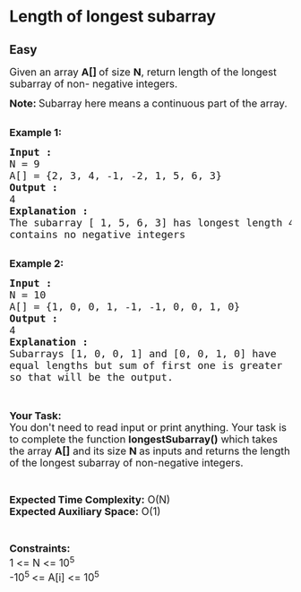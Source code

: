 # Length of longest subarray
## Easy 
<div class="problem-statement" style="user-select: auto;">
                <p style="user-select: auto;"></p><p style="user-select: auto;"><span style="font-size: 18px; user-select: auto;">Given an array <strong style="user-select: auto;">A[] </strong>of size <strong style="user-select: auto;">N</strong>, return length of the longest subarray of non- negative integers.</span></p>

<p style="user-select: auto;"><span style="font-size: 18px; user-select: auto;"><strong style="user-select: auto;">Note: </strong>Subarray here means a continuous part of the array.</span><br style="user-select: auto;">
&nbsp;</p>

<p style="user-select: auto;"><span style="font-size: 18px; user-select: auto;"><strong style="user-select: auto;">Example 1:</strong></span></p>

<pre style="position: relative; user-select: auto;"><span style="font-size: 18px; user-select: auto;"><strong style="user-select: auto;">Input : </strong>
N = 9
A[] = {2, 3, 4, -1, -2, 1, 5, 6, 3}
<strong style="user-select: auto;">Output : </strong>
4
<strong style="user-select: auto;">Explanation :</strong>
The subarray [ 1, 5, 6, 3] has longest length 4 and
contains no negative integers</span><div class="open_grepper_editor" title="Edit &amp; Save To Grepper" style="user-select: auto;"></div></pre>

<div style="user-select: auto;">&nbsp;</div>

<div style="user-select: auto;"><span style="font-size: 18px; user-select: auto;"><strong style="user-select: auto;">Example 2:</strong></span></div>

<pre style="position: relative; user-select: auto;"><span style="font-size: 18px; user-select: auto;"><strong style="user-select: auto;">Input : </strong>
N = 10
A[] = {1, 0, 0, 1, -1, -1, 0, 0, 1, 0}
<strong style="user-select: auto;">Output : </strong>
4
<strong style="user-select: auto;">Explanation :</strong>
Subarrays [1, 0, 0, 1] and [0, 0, 1, 0] have
equal lengths but sum of first one is greater
so that will be the output.
</span><div class="open_grepper_editor" title="Edit &amp; Save To Grepper" style="user-select: auto;"></div></pre>

<p style="user-select: auto;"><br style="user-select: auto;">
<br style="user-select: auto;">
<span style="font-size: 18px; user-select: auto;"><strong style="user-select: auto;">Your Task:&nbsp;&nbsp;</strong><br style="user-select: auto;">
You don't need to read input or print anything. Your task is to complete the function <strong style="user-select: auto;">longestSubarray()</strong>&nbsp;which takes the array <strong style="user-select: auto;">A[]</strong> and its size <strong style="user-select: auto;">N</strong><strong style="user-select: auto;"> </strong>as inputs and returns the length of the longest subarray of non-negative integers.</span></p>

<p style="user-select: auto;">&nbsp;</p>

<p style="user-select: auto;"><span style="font-size: 18px; user-select: auto;"><strong style="user-select: auto;">Expected Time Complexity:</strong> O(N)<br style="user-select: auto;">
<strong style="user-select: auto;">Expected Auxiliary Space:</strong> O(1)</span></p>

<p style="user-select: auto;">&nbsp;</p>

<p style="user-select: auto;"><span style="font-size: 18px; user-select: auto;"><strong style="user-select: auto;">Constraints:</strong><br style="user-select: auto;">
1 &lt;= N &lt;= 10<sup style="user-select: auto;">5</sup><br style="user-select: auto;">
-10<sup style="user-select: auto;">5&nbsp;</sup>&lt;= A[i] &lt;= 10<sup style="user-select: auto;">5</sup></span></p>
 <p style="user-select: auto;"></p>
            </div>